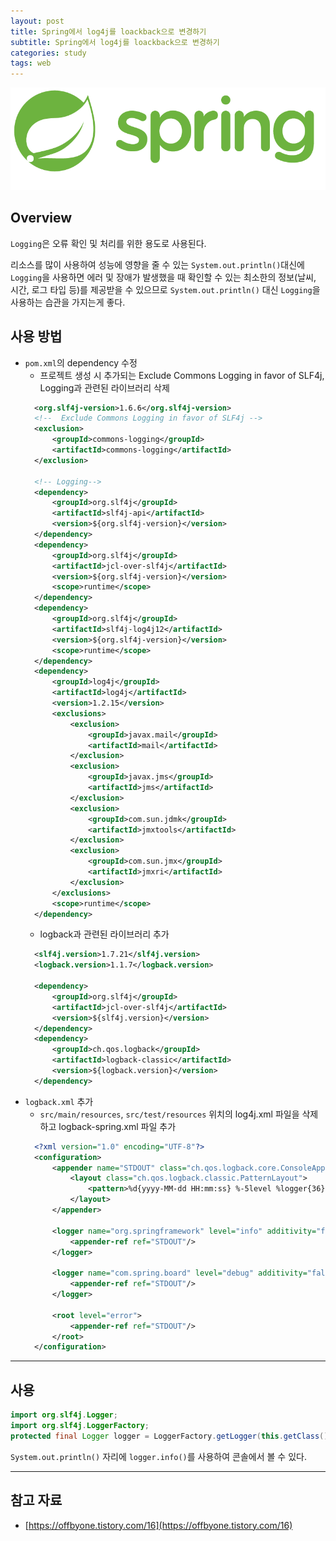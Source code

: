 ```yaml
---
layout: post
title: Spring에서 log4j를 loackback으로 변경하기
subtitle: Spring에서 log4j를 loackback으로 변경하기
categories: study
tags: web
---
```


![Spring](/assets/img/logo/spring-logo.png)

## Overview

`Logging`은 오류 확인 및 처리를 위한 용도로 사용된다.

리소스를 많이 사용하여 성능에 영향을 줄 수 있는 `System.out.println()`대신에 `Logging`을 사용하면 에러 및 장애가 발생했을 때 확인할 수 있는 최소한의 정보(날씨, 시간, 로그 타입 등)를 제공받을 수 있으므로 `System.out.println()` 대신 `Logging`을 사용하는 습관을 가지는게 좋다.

## 사용 방법

- `pom.xml`의 dependency 수정
  - 프로젝트 생성 시 추가되는 Exclude Commons Logging in favor of SLF4j, Logging과 관련된 라이브러리 삭제
  ```xml
    <org.slf4j-version>1.6.6</org.slf4j-version>
    <!--  Exclude Commons Logging in favor of SLF4j -->
    <exclusion>
        <groupId>commons-logging</groupId>
        <artifactId>commons-logging</artifactId>
    </exclusion>
    
    <!-- Logging-->
    <dependency>
        <groupId>org.slf4j</groupId>
        <artifactId>slf4j-api</artifactId>
        <version>${org.slf4j-version}</version>
    </dependency>
    <dependency>
        <groupId>org.slf4j</groupId>
        <artifactId>jcl-over-slf4j</artifactId>
        <version>${org.slf4j-version}</version>
        <scope>runtime</scope>
    </dependency>
    <dependency>
        <groupId>org.slf4j</groupId>
        <artifactId>slf4j-log4j12</artifactId>
        <version>${org.slf4j-version}</version>
        <scope>runtime</scope>
    </dependency>
    <dependency>
        <groupId>log4j</groupId>
        <artifactId>log4j</artifactId>
        <version>1.2.15</version>
        <exclusions>
            <exclusion>
                <groupId>javax.mail</groupId>
                <artifactId>mail</artifactId>
            </exclusion>
            <exclusion>
                <groupId>javax.jms</groupId>
                <artifactId>jms</artifactId>
            </exclusion>
            <exclusion>
                <groupId>com.sun.jdmk</groupId>
                <artifactId>jmxtools</artifactId>
            </exclusion>
            <exclusion>
                <groupId>com.sun.jmx</groupId>
                <artifactId>jmxri</artifactId>
            </exclusion>
        </exclusions>
        <scope>runtime</scope>
    </dependency>
  ```
  - logback과 관련된 라이브러리 추가
  ```xml
    <slf4j.version>1.7.21</slf4j.version>
    <logback.version>1.1.7</logback.version>
    
    <dependency>
        <groupId>org.slf4j</groupId>
        <artifactId>jcl-over-slf4j</artifactId>
        <version>${slf4j.version}</version>
    </dependency>
    <dependency>
        <groupId>ch.qos.logback</groupId>
        <artifactId>logback-classic</artifactId>
        <version>${logback.version}</version>
    </dependency>
    ```
- `logback.xml` 추가
  - `src/main/resources`, `src/test/resources` 위치의 log4j.xml 파일을 삭제하고 logback-spring.xml 파일 추가
  ```xml
    <?xml version="1.0" encoding="UTF-8"?>
    <configuration>  
        <appender name="STDOUT" class="ch.qos.logback.core.ConsoleAppender">
            <layout class="ch.qos.logback.classic.PatternLayout">
                <pattern>%d{yyyy-MM-dd HH:mm:ss} %-5level %logger{36} - %msg%n</pattern>
            </layout>
        </appender>

        <logger name="org.springframework" level="info" additivity="false">
            <appender-ref ref="STDOUT"/>
        </logger>

        <logger name="com.spring.board" level="debug" additivity="false">
            <appender-ref ref="STDOUT"/>
        </logger>
        
        <root level="error">
            <appender-ref ref="STDOUT"/>
        </root>
    </configuration>
  ```

***

## 사용

```java
import org.slf4j.Logger;
import org.slf4j.LoggerFactory;
protected final Logger logger = LoggerFactory.getLogger(this.getClass());
```

`System.out.println()` 자리에 `logger.info()`를 사용하여 콘솔에서 볼 수 있다.

***

## 참고 자료

- [https://offbyone.tistory.com/16](https://offbyone.tistory.com/16)
